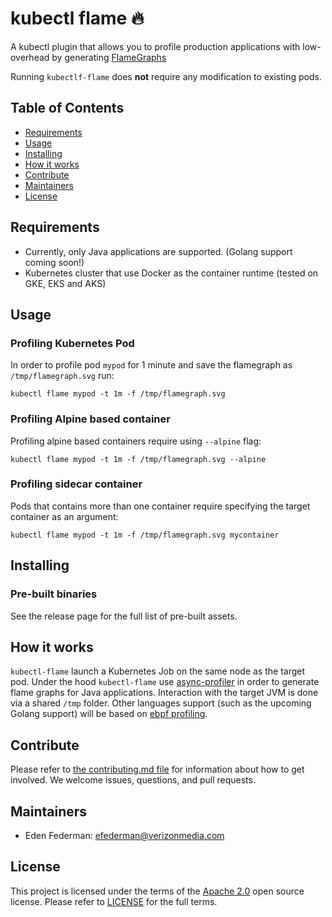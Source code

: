 # kubectl flame :fire:

A kubectl plugin that allows you to profile production applications with low-overhead by generating
[FlameGraphs](http://www.brendangregg.com/flamegraphs.html)

Running `kubectlf-flame` does **not** require any modification to existing pods.
## Table of Contents

- [Requirements](#requirements)
- [Usage](#usage)
- [Installing](#installing)
- [How it works](#how-it-works)
- [Contribute](#contribute)
- [Maintainers](#maintainers)
- [License](#license)

## Requirements
* Currently, only Java applications are supported. (Golang support coming soon!)
* Kubernetes cluster that use Docker as the container runtime (tested on GKE, EKS and AKS)

## Usage
### Profiling Kubernetes Pod
In order to profile pod `mypod` for 1 minute and save the flamegraph as `/tmp/flamegraph.svg` run:
```shell
kubectl flame mypod -t 1m -f /tmp/flamegraph.svg
```
### Profiling Alpine based container
Profiling alpine based containers require using `--alpine` flag:
```shell
kubectl flame mypod -t 1m -f /tmp/flamegraph.svg --alpine
```
### Profiling sidecar container
Pods that contains more than one container require specifying the target container as an argument:
```shell
kubectl flame mypod -t 1m -f /tmp/flamegraph.svg mycontainer
```

## Installing
### Pre-built binaries
See the release page for the full list of pre-built assets.

## How it works
`kubectl-flame` launch a Kubernetes Job on the same node as the target pod.
Under the hood `kubectl-flame` use [async-profiler](https://github.com/jvm-profiling-tools/async-profiler) in order to generate flame graphs for Java applications. 
Interaction with the target JVM is done via a shared `/tmp` folder.
Other languages support (such as the upcoming Golang support) will be based on [ebpf profiling](https://en.wikipedia.org/wiki/Berkeley_Packet_Filter).

## Contribute
Please refer to [the contributing.md file](Contributing.md) for information about how to get involved. We welcome issues, questions, and pull requests.

## Maintainers
- Eden Federman: efederman@verizonmedia.com

## License
This project is licensed under the terms of the [Apache 2.0](LICENSE-Apache-2.0) open source license. Please refer to [LICENSE](LICENSE) for the full terms.
